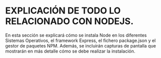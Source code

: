 # EXPLICACIÓN DE TODO LO RELACIONADO CON NODEJS.

En esta sección se explicará cómo se instala Node en los diferentes Sistemas Operativos, el framework Express, el fichero package.json y el gestor de paquetes NPM. Además, se incluirán capturas de pantalla que mostrarán en más detalle cómo se debe realizar la instalación.
